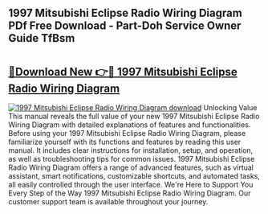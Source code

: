 ## 1997 Mitsubishi Eclipse Radio Wiring Diagram PDf Free Download - Part-Doh Service Owner Guide TfBsm

# <h2><a href="http://dfhn7i.blite.top/?on=1997+Mitsubishi+Eclipse+Radio+Wiring+Diagram">🔗Download New 👉🔴 1997 Mitsubishi Eclipse Radio Wiring Diagram</a></h2>

[![1997 Mitsubishi Eclipse Radio Wiring Diagram download](https://i.imgur.com/lujVjoI.png)](http://dfhn7i.blite.top/?on=1997+Mitsubishi+Eclipse+Radio+Wiring+Diagram)
Unlocking Value This manual reveals the full value of your new 1997 Mitsubishi Eclipse Radio Wiring Diagram with detailed explanations of features and functionalities. Before using your 1997 Mitsubishi Eclipse Radio Wiring Diagram, please familiarize yourself with its functions and features by reading this user manual. It includes clear instructions for installation, setup, and operation, as well as troubleshooting tips for common issues. 1997 Mitsubishi Eclipse Radio Wiring Diagram offers a range of advanced features, such as virtual assistant, smart notifications, customizable shortcuts, and automated tasks, all easily controlled through the user interface. We're Here to Support You Every Step of the Way 1997 Mitsubishi Eclipse Radio Wiring Diagram. Our customer support team is available throughout your journey.
